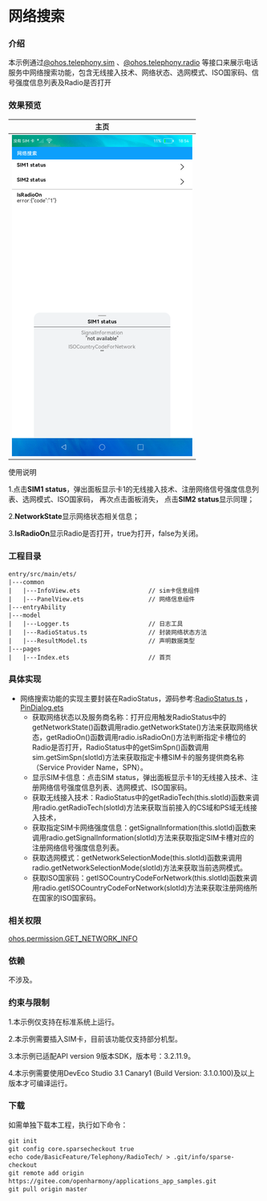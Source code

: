 # 网络搜索

### 介绍

本示例通过[@ohos.telephony.sim](https://gitee.com/openharmony/docs/blob/master/zh-cn/application-dev/reference/apis/js-apis-sim.md) 、[@ohos.telephony.radio](https://gitee.com/openharmony/docs/blob/master/zh-cn/application-dev/reference/apis/js-apis-radio.md) 等接口来展示电话服务中网络搜索功能，包含无线接入技术、网络状态、选网模式、ISO国家码、信号强度信息列表及Radio是否打开

### 效果预览
|主页|
|-----------------------------|
|![](screenshots/device/main.png)|

使用说明

1.点击**SIM1 status**，弹出面板显示卡1的无线接入技术、注册网络信号强度信息列表、选网模式、ISO国家码，
再次点击面板消失， 点击**SIM2 status**显示同理；

2.**NetworkState**显示网络状态相关信息；

3.**IsRadioOn**显示Radio是否打开，true为打开，false为关闭。

### 工程目录

```
entry/src/main/ets/
|---common
|   |---InfoView.ets                   // sim卡信息组件
|   |---PanelView.ets                  // 网络信息组件
|---entryAbility
|---model
|   |---Logger.ts                      // 日志工具
|   |---RadioStatus.ts                 // 封装网络状态方法
|   |---ResultModel.ts                 // 声明数据类型
|---pages
|   |---Index.ets                      // 首页
```
### 具体实现

* 网络搜索功能的实现主要封装在RadioStatus，源码参考:[RadioStatus.ts](https://gitee.com/openharmony/applications_app_samples/blob/master/code/BasicFeature/Telephony/RadioTech/entry/src/main/ets/model/RadioStatus.ts) ，[PinDialog.ets](https://gitee.com/openharmony/applications_app_samples/blob/master/code/SystemFeature/Connectivity/Bluetooth/entry/src/main/ets/Commom/PinDialog.ets)
    * 获取网络状态以及服务商名称：打开应用触发RadioStatus中的getNetworkState()函数调用radio.getNetworkState()方法来获取网络状态，getRadioOn()函数调用radio.isRadioOn()方法判断指定卡槽位的Radio是否打开，RadioStatus中的getSimSpn()函数调用sim.getSimSpn(slotId)方法来获取指定卡槽SIM卡的服务提供商名称（Service Provider Name，SPN）。
    * 显示SIM卡信息：点击SIM status，弹出面板显示卡1的无线接入技术、注册网络信号强度信息列表、选网模式、ISO国家码。
    * 获取无线接入技术：RadioStatus中的getRadioTech(this.slotId)函数来调用radio.getRadioTech(slotId)方法来获取当前接入的CS域和PS域无线接入技术，
    * 获取指定SIM卡网络强度信息：getSignalInformation(this.slotId)函数来调用radio.getSignalInformation(slotId)方法来获取指定SIM卡槽对应的注册网络信号强度信息列表。
    * 获取选网模式：getNetworkSelectionMode(this.slotId)函数来调用radio.getNetworkSelectionMode(slotId)方法来获取当前选网模式。
    * 获取ISO国家码：getISOCountryCodeForNetwork(this.slotId)函数来调用radio.getISOCountryCodeForNetwork(slotId)方法来获取注册网络所在国家的ISO国家码。

### 相关权限

[ohos.permission.GET_NETWORK_INFO](https://gitee.com/openharmony/docs/blob/master/zh-cn/application-dev/security/permission-list.md)

### 依赖

不涉及。

### 约束与限制

1.本示例仅支持在标准系统上运行。

2.本示例需要插入SIM卡，目前该功能仅支持部分机型。

3.本示例已适配API version 9版本SDK，版本号：3.2.11.9。

4.本示例需要使用DevEco Studio 3.1 Canary1 (Build Version: 3.1.0.100)及以上版本才可编译运行。

### 下载

如需单独下载本工程，执行如下命令：
```
git init
git config core.sparsecheckout true
echo code/BasicFeature/Telephony/RadioTech/ > .git/info/sparse-checkout
git remote add origin https://gitee.com/openharmony/applications_app_samples.git
git pull origin master

```